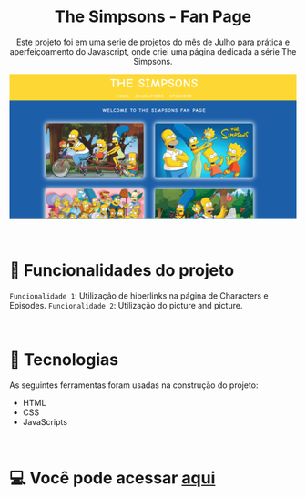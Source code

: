 <h1 align="center"> The Simpsons - Fan Page </h1>



<p align="center">Este projeto foi em uma serie de projetos do mês de Julho para prática e aperfeiçoamento do Javascript, onde criei uma página dedicada a série The Simpsons.</p>


<p align="center"><img src="./assets/preview.png"/></p>
<br/>

# 🔨 Funcionalidades do projeto

`Funcionalidade 1`: Utilização de hiperlinks na página de Characters e Episodes. 
`Funcionalidade 2`: Utilização do picture and picture. 


<br/>

# 🚀 Tecnologias

As seguintes ferramentas foram usadas na construção do projeto:

- HTML
- CSS
- JavaScripts


<br/>

# 💻 Você pode acessar [aqui](https://the-simpsons-fan-page.vercel.app/)
